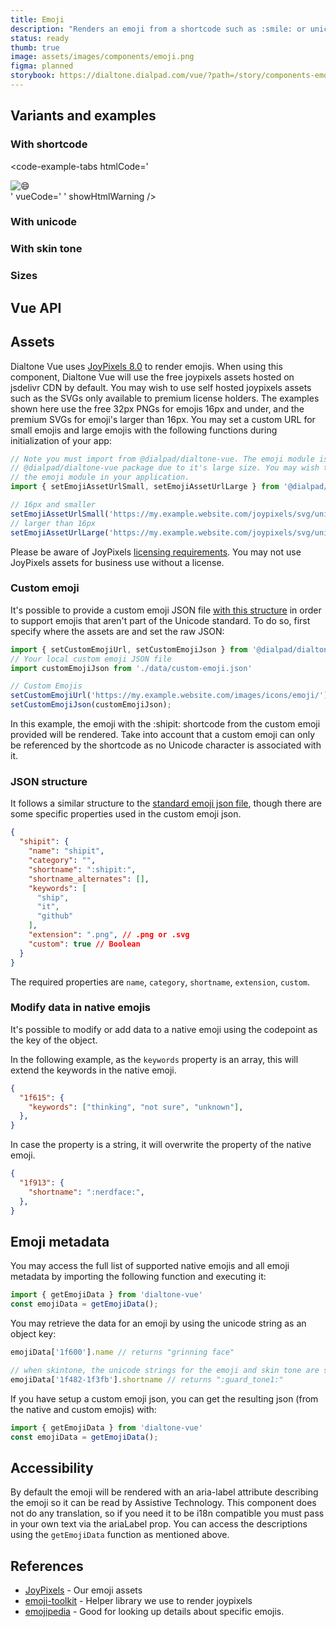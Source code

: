 ```yaml
---
title: Emoji
description: "Renders an emoji from a shortcode such as :smile: or unicode character such as 😄."
status: ready
thumb: true
image: assets/images/components/emoji.png
figma: planned
storybook: https://dialtone.dialpad.com/vue/?path=/story/components-emoji--default
---
```


<code-well-header>
  <dt-emoji code=":smile:" />
</code-well-header>

## Variants and examples

### With shortcode

<code-well-header>
  <dt-emoji code=":smile:" />
</code-well-header>

<code-example-tabs
htmlCode='
<div>
  <span class="d-emoji d-icon d-icon--size-500" code=":smile:" size="500">
    <div aria-busy="true" role="status" aria-label="" class="d-icon d-icon--size-500" style="display: none;">
      <div
        class="skeleton-placeholder d-bar-circle skeleton-placeholder--animate"
        style="animation-delay: 0ms; animation-duration: 1000ms; min-width: 100%; max-width: 100%; min-height: 100%; max-height: 100%;">
      </div>
    </div>
    <img
      aria-label="grinning face with smiling eyes"
      alt="😄"
      title="grinning face with smiling eyes"
      src="https://static.dialpadcdn.com/joypixels/svg/unicode/1f604.svg"
      class="d-icon d-icon--size-500"
    />
  </span>
</div>
'
vueCode='
<dt-emoji
  code="smile"
  size="500"
/>
'
showHtmlWarning />

### With unicode

<code-well-header>
  <dt-emoji code="😉" ref="exampleUnicode" />
</code-well-header>

<code-example-tabs
:htmlCode="() => $refs['exampleUnicode']"
vueCode='
<dt-emoji code="😉" />
'
/>

### With skin tone

<code-well-header>
  <dt-emoji code=":raised_hand_tone4:" ref="exampleSkinTone" />
</code-well-header>

<code-example-tabs
:htmlCode="() => $refs.exampleSkinTone"
vueCode='
<dt-emoji code=":raised_hand_tone4:" />
'
/>

### Sizes

<code-well-header>
  <div class="d-d-inline-flex d-ai-center d-flow8" ref="exampleSizes">
    <dt-emoji v-for="size in sizes" :size="size" code=":smile:" />
  </div>
</code-well-header>

<code-example-tabs
:htmlCode="() => $refs.exampleSizes"
vueCode='
<dt-emoji size="100" code=":smile:" />
<dt-emoji size="200" code=":smile:" />
<dt-emoji size="300" code=":smile:" />
<dt-emoji size="400" code=":smile:" />
<dt-emoji size="500" code=":smile:" />
<dt-emoji size="600" code=":smile:" />
<dt-emoji size="700" code=":smile:" />
<dt-emoji size="800" code=":smile:" />
'
/>

## Vue API

<component-vue-api component-name="emoji" />

## Assets

Dialtone Vue uses [JoyPixels 8.0](https://joypixels.com/) to render emojis. When using this component, Dialtone Vue will use the free joypixels assets hosted on jsdelivr CDN by default. You may wish to use self hosted joypixels assets such as the SVGs only available to premium license holders. The examples shown here use the free 32px PNGs for emojis 16px and under, and the premium SVGs for emoji's larger than 16px. You may set a custom URL for small emojis and large emojis with the following functions during initialization of your app:

```javascript
// Note you must import from @dialpad/dialtone-vue. The emoji module is not included in the main
// @dialpad/dialtone-vue package due to it's large size. You may wish to consider dynamically importing
// the emoji module in your application.
import { setEmojiAssetUrlSmall, setEmojiAssetUrlLarge } from '@dialpad/dialtone-vue'

// 16px and smaller
setEmojiAssetUrlSmall('https://my.example.website.com/joypixels/svg/unicode/32/', '.png')
// larger than 16px
setEmojiAssetUrlLarge('https://my.example.website.com/joypixels/svg/unicode/', '.svg')
```

Please be aware of JoyPixels [licensing requirements](https://joypixels.com/licenses). You may not use JoyPixels assets for business use without a license.

### Custom emoji

It's possible to provide a custom emoji JSON file [with this structure](#json-structure) in order to support emojis that aren't part of the Unicode standard. To do so, first specify where the assets are and set the raw JSON:

```javascript
import { setCustomEmojiUrl, setCustomEmojiJson } from '@dialpad/dialtone-vue'
// Your local custom emoji JSON file
import customEmojiJson from './data/custom-emoji.json'

// Custom Emojis
setCustomEmojiUrl('https://my.example.website.com/images/icons/emoji/');
setCustomEmojiJson(customEmojiJson);
```

<code-well-header>
  <dt-emoji code=":shipit:" ref="customExample" />
</code-well-header>

<code-example-tabs
:htmlCode="() => $refs.customExample"
vueCode='
<dt-emoji code=":shipit:" />
'
/>

In this example, the emoji with the :shipit: shortcode from the custom emoji provided will be rendered. Take into account that a custom emoji can only be referenced by the shortcode as no Unicode character is associated with it.

### JSON structure

It follows a similar structure to the [standard emoji json file](https://raw.githubusercontent.com/joypixels/emoji-toolkit/master/emoji_strategy.json), though there are some specific properties used in the custom emoji json.

```json
{
  "shipit": {
    "name": "shipit",
    "category": "",
    "shortname": ":shipit:",
    "shortname_alternates": [],
    "keywords": [
      "ship",
      "it",
      "github"
    ],
    "extension": ".png", // .png or .svg
    "custom": true // Boolean
  }
}
```

The required properties are `name`, `category`, `shortname`, `extension`, `custom`.

### Modify data in native emojis

It's possible to modify or add data to a native emoji using the codepoint as the key of the object.

In the following example, as the `keywords` property is an array, this will extend the keywords in the native emoji.

```json
{
  "1f615": {
    "keywords": ["thinking", "not sure", "unknown"],
  },
}
```

In case the property is a string, it will overwrite the property of the native emoji.

```json
{
  "1f913": {
    "shortname": ":nerdface:",
  },
}
```

## Emoji metadata

You may access the full list of supported native emojis and all emoji metadata by importing the following function and executing it:

```javascript
import { getEmojiData } from 'dialtone-vue'
const emojiData = getEmojiData();
```

You may retrieve the data for an emoji by using the unicode string as an object key:

```javascript
emojiData['1f600'].name // returns "grinning face"

// when skintone, the unicode strings for the emoji and skin tone are separated by a -
emojiData['1f482-1f3fb'].shortname // returns ":guard_tone1:"
```

If you have setup a custom emoji json, you can get the resulting json (from the native and custom emojis) with:

```javascript
import { getEmojiData } from 'dialtone-vue'
const emojiData = getEmojiData();
```

## Accessibility

By default the emoji will be rendered with an aria-label attribute describing the emoji so it can be read by Assistive Technology. This component does not do any translation, so if you need it to be i18n compatible you must pass in your own text via the ariaLabel prop. You can access the descriptions using the `getEmojiData` function as mentioned above.

## References

* [JoyPixels](https://joypixels.com/) - Our emoji assets
* [emoji-toolkit](https://github.com/joypixels/emoji-toolkit) - Helper library we use to render joypixels
* [emojipedia](https://emojipedia.org/) - Good for looking up details about specific emojis.

<script setup>
import { ref, inject } from 'vue';
import customEmojis from '@data/custom-emoji.json';

const dialtoneComponents = inject('dialtoneComponents');
const { setCustomEmojiUrl, setCustomEmojiJson } = dialtoneComponents;

setCustomEmojiUrl('https://github.githubassets.com/images/icons/emoji/');
setCustomEmojiJson(customEmojis);

const sizes = ['100', '200', '300', '400', '500', '600', '700', '800'];
</script>
